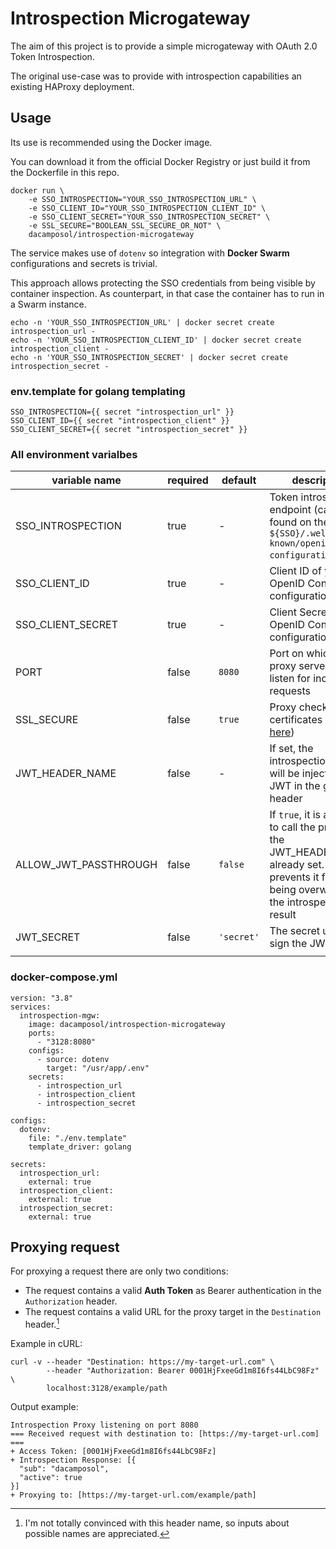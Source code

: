 # Introspection Microgateway

The aim of this project is to provide a simple microgateway with OAuth 2.0 Token Introspection.

The original use-case was to provide with introspection capabilities an existing HAProxy deployment.

## Usage

Its use is recommended using the Docker image.

You can download it from the official Docker Registry or just build it from the Dockerfile in this repo.

```
docker run \
    -e SSO_INTROSPECTION="YOUR_SSO_INTROSPECTION_URL" \
    -e SSO_CLIENT_ID="YOUR_SSO_INTROSPECTION_CLIENT_ID" \
    -e SSO_CLIENT_SECRET="YOUR_SSO_INTROSPECTION_SECRET" \
    -e SSL_SECURE="BOOLEAN_SSL_SECURE_OR_NOT" \
    dacamposol/introspection-microgateway
```

The service makes use of `dotenv` so integration with **Docker Swarm** configurations and secrets is trivial.

This approach allows protecting the SSO credentials from being visible by container inspection. As counterpart, in that case the container has to run in a Swarm instance.

```
echo -n 'YOUR_SSO_INTROSPECTION_URL' | docker secret create introspection_url -
echo -n 'YOUR_SSO_INTROSPECTION_CLIENT_ID' | docker secret create introspection_client -
echo -n 'YOUR_SSO_INTROSPECTION_SECRET' | docker secret create introspection_secret -
```

### env.template for golang templating
```
SSO_INTROSPECTION={{ secret "introspection_url" }}
SSO_CLIENT_ID={{ secret "introspection_client" }}
SSO_CLIENT_SECRET={{ secret "introspection_secret" }}
```

### All environment varialbes
| variable name         | required | default    | description                                                                                                                                          |
|-----------------------|----------|------------|------------------------------------------------------------------------------------------------------------------------------------------------------|
| SSO_INTROSPECTION     | true     | -          | Token introspection endpoint (can be found on the `${SSO}/.well-known/openid-configuration` page                                                     |
| SSO_CLIENT_ID         | true     | -          | Client ID of your OpenID Connect configuration                                                                                                       |
| SSO_CLIENT_SECRET     | true     | -          | Client Secret of your OpenID Connect configuration                                                                                                   |
| PORT                  | false    | `8080`     | Port on which the proxy server shall listen for incoming requests                                                                                    |
| SSL_SECURE            | false    | `true`     | Proxy checks SSL certificates (see [here](https://github.com/http-party/node-http-proxy#using-https))                                                |
| JWT_HEADER_NAME       | false    | -          | If set, the introspection result will be injected as JWT in the given header                                                                         |
| ALLOW_JWT_PASSTHROUGH | false    | `false`    | If `true`, it is allowed to call the proxy with the JWT_HEADER_NAME already set. This prevents it from being overwritten by the introspection result |
| JWT_SECRET            | false    | `'secret'` | The secret used to sign the JWT                                                                                                                      |
|                       |          |            |                                                                                                                                                      |

### docker-compose.yml
```
version: "3.8"
services:
  introspection-mgw:
    image: dacamposol/introspection-microgateway
    ports:
      - "3128:8080"
    configs:
      - source: dotenv
        target: "/usr/app/.env"
    secrets:
      - introspection_url
      - introspection_client
      - introspection_secret

configs:
  dotenv:
    file: "./env.template"
    template_driver: golang

secrets:
  introspection_url:
    external: true
  introspection_client:
    external: true
  introspection_secret:
    external: true
```

## Proxying request

For proxying a request there are only two conditions:

- The request contains a valid **Auth Token** as Bearer authentication in the `Authorization` header.
- The request contains a valid URL for the proxy target in the `Destination` header.[^1] 

Example in cURL:
```
curl -v --header "Destination: https://my-target-url.com" \ 
        --header "Authorization: Bearer 0001HjFxeeGd1m8I6fs44LbC98Fz" \
        localhost:3128/example/path
```

Output example:
``` 
Introspection Proxy listening on port 8080
=== Received request with destination to: [https://my-target-url.com] ===
+ Access Token: [0001HjFxeeGd1m8I6fs44LbC98Fz]
+ Introspection Response: [{
  "sub": "dacamposol",
  "active": true
}]
+ Proxying to: [https://my-target-url.com/example/path]
```

[^1]: I'm not totally convinced with this header name, so inputs about possible names are appreciated.
